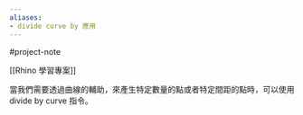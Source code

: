 ```yaml
---
aliases:
- divide curve by 應用
---
```


#project-note 

[[Rhino 學習專案]]


當我們需要透過曲線的輔助，來產生特定數量的點或者特定間距的點時，可以使用 divide by curve 指令。